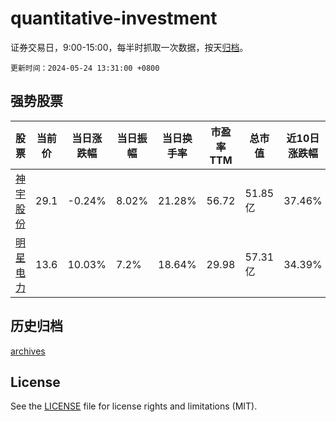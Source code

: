 # quantitative-investment

证券交易日，9:00-15:00，每半时抓取一次数据，按天[归档](archives)。

`更新时间：2024-05-24 13:31:00 +0800`

## 强势股票

|股票|当前价|当日涨跌幅|当日振幅|当日换手率|市盈率TTM|总市值|近10日涨跌幅|
|----|----|----|----|----|----|----|----|
|[神宇股份](https://xueqiu.com/S/SZ300563)|29.1|-0.24%|8.02%|21.28%|56.72|51.85亿|37.46%|
|[明星电力](https://xueqiu.com/S/SH600101)|13.6|10.03%|7.2%|18.64%|29.98|57.31亿|34.39%|

## 历史归档

[archives](archives)

## License

See the [LICENSE](LICENSE) file for license rights and limitations (MIT).